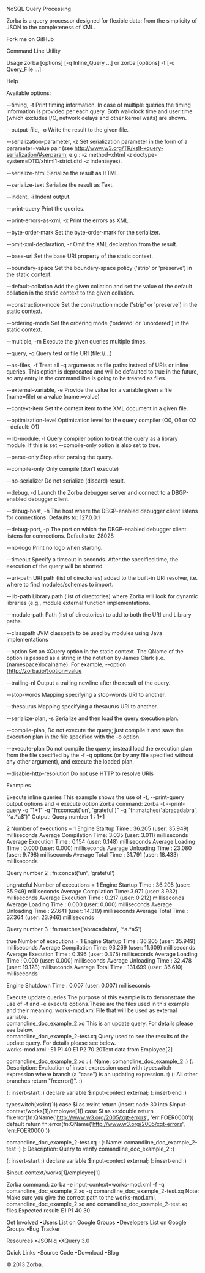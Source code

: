 NoSQL Query Processing

Zorba is a query processor designed for flexible data:
 from the simplicity of JSON to the completeness of XML.

 
  Fork me on GitHub 

Command Line Utility


Usage
zorba [options] [-q Inline_Query ...] or 
 zorba [options] -f [-q Query_File ...]

Help

Available options:

--timing, -t
Print timing information. In case of multiple queries the timing information is provided per each query. Both wallclock time and user time (which excludes I/O, network delays and other kernel waits) are shown.

--output-file, -o
Write the result to the given file.

--serialization-parameter, -z
Set serialization parameter in the form of a parameter=value pair (see http://www.w3.org/TR/xslt-xquery-serialization/#serparam, e.g.: -z method=xhtml -z doctype-system=DTD/xhtml1-strict.dtd -z indent=yes).

--serialize-html
Serialize the result as HTML.

--serialize-text
Serialize the result as Text.

--indent, -i
Indent output.

--print-query
Print the queries.

--print-errors-as-xml, -x
Print the errors as XML.

--byte-order-mark
Set the byte-order-mark for the serializer.

--omit-xml-declaration, -r
Omit the XML declaration from the result.

--base-uri
Set the base URI property of the static context.

--boundary-space
Set the boundary-space policy ('strip' or 'preserve') in the static context.

--default-collation
Add the given collation and set the value of the default collation in the static context to the given collation.

--construction-mode
Set the construction mode ('strip' or 'preserve') in the static context.

--ordering-mode
Set the ordering mode ('ordered' or 'unordered') in the static context.

--multiple, -m
Execute the given queries multiple times.

--query, -q
Query test or file URI (file://...)

--as-files, -f
Treat all -q arguments as file paths instead of URIs or inline queries. This option is deprecated and will be defaulted to true in the future, so any entry in the command line is going to be treated as files.

--external-variable, -e
Provide the value for a variable given a file (name=file) or a value (name:=value)

--context-item
Set the context item to the XML document in a given file.

--optimization-level
Optimization level for the query compiler (O0, O1 or O2 - default: O1)

--lib-module, -l
Query compiler option to treat the query as a library module. If this is set --compile-only option is also set to true.

--parse-only
Stop after parsing the query.

--compile-only
Only compile (don't execute)

--no-serializer
Do not serialize (discard) result.

--debug, -d
Launch the Zorba debugger server and connect to a DBGP-enabled debugger client.

--debug-host, -h
The host where the DBGP-enabled debugger client listens for connections. Defaults to: 127.0.0.1

--debug-port, -p
The port on which the DBGP-enabled debugger client listens for connections. Defaults to: 28028

--no-logo
Print no logo when starting.

--timeout
Specify a timeout in seconds. After the specified time, the execution of the query will be aborted.

--uri-path
URI path (list of directories) added to the built-in URI resolver, i.e. where to find modules/schemas to import.

--lib-path
Library path (list of directories) where Zorba will look for dynamic libraries (e.g., module external function implementations.

--module-path
Path (list of directories) to add to both the URI and Library paths.

--classpath
JVM classpath to be used by modules using Java implementations

--option
Set an XQuery option in the static context. The QName of the option is passed as a string in the notation by James Clark (i.e. {namespace}localname). For example, --option {http://zorba.io/}option=value

--trailing-nl
Output a trailing newline after the result of the query.

--stop-words
Mapping specifying a stop-words URI to another.

--thesaurus
Mapping specifying a thesaurus URI to another.

--serialize-plan, -s
Serialize and then load the query execution plan.

--compile-plan,
Do not execute the query; just compile it and save the execution plan in the file specified with the -o option.

--execute-plan
Do not compile the query; instead load the execution plan from the file specified by the -f -q options (or by any file specified without any other argument), and execute the loaded plan.

--disable-http-resolution
Do not use HTTP to resolve URIs


Examples


Execute inline queries
This example shows the use of -t, --print-query output options and -i execute option.Zorba command: 
zorba -t --print-query -q "1+1" -q "fn:concat('un', 'grateful')" -q "fn:matches('abracadabra', '^a.*a$')"
Output: 
Query number 1 :
1+1
<?xml version="1.0" encoding="UTF-8"?>
2
Number of executions = 1
Engine Startup Time     : 36.205 (user: 35.949) milliseconds
Average Compilation Time: 3.035 (user: 3.011) milliseconds
Average Execution Time  : 0.154 (user: 0.148) milliseconds
Average Loading Time    : 0.000 (user: 0.000) milliseconds
Average Unloading Time  : 23.080 (user: 9.798) milliseconds
Average Total Time      : 31.791 (user: 18.433) milliseconds

Query number 2 :
fn:concat('un', 'grateful')
<?xml version="1.0" encoding="UTF-8"?>
ungrateful
Number of executions = 1
Engine Startup Time     : 36.205 (user: 35.949) milliseconds
Average Compilation Time: 3.971 (user: 3.932) milliseconds
Average Execution Time  : 0.217 (user: 0.212) milliseconds
Average Loading Time    : 0.000 (user: 0.000) milliseconds
Average Unloading Time  : 27.641 (user: 14.319) milliseconds
Average Total Time      : 37.364 (user: 23.946) milliseconds

Query number 3 :
fn:matches('abracadabra', '^a.*a$')
<?xml version="1.0" encoding="UTF-8"?>
true
Number of executions = 1
Engine Startup Time     : 36.205 (user: 35.949) milliseconds
Average Compilation Time: 93.269 (user: 11.609) milliseconds
Average Execution Time  : 0.396 (user: 0.375) milliseconds
Average Loading Time    : 0.000 (user: 0.000) milliseconds
Average Unloading Time  : 32.478 (user: 19.128) milliseconds
Average Total Time      : 131.699 (user: 36.610) milliseconds

Engine Shutdown Time     : 0.007 (user: 0.007) milliseconds


Execute update queries
The purpose of this example is to demonstrate the use of -f and -e execute options.These are the files used in this example and their meaning: 
works-mod.xml  File that will be used as external variable.  
comandline_doc_example_2.xq  This is an update query. For details please see below.  
comandline_doc_example_2-test.xq  Query used to see the results of the update query. For details please see below.  
works-mod.xml : <?xml version="1.0"?>
 <works>
  <employee name="Jane Doe 1" gender="female">
   <empnum>E1</empnum>
   <pnum>P1</pnum>
   <hours>40</hours>
  </employee>
  <employee name = "John Doe 2" gender="male">
   <empnum>E1</empnum>
   <pnum>P2</pnum>
   <hours>70</hours>
   <hours>20</hours>Text data from Employee[2]
  </employee>
 </works>

comandline_doc_example_2.xq : (: Name: comandline_doc_example_2 :)
(: Description: Evaluation of insert expression used with typeswitch expression where branch (a "case") is an updating expression. :)
(: All other branches return "fn:error()". :)

(: insert-start :)
declare variable $input-context external;
(: insert-end :)

typeswitch(xs:int(1))
 case $i as xs:int
    return (insert node <hours>30</hours> into $input-context/works[1]/employee[1])
 case $i as xs:double
    return fn:error(fn:QName('http://www.w3.org/2005/xqt-errors', 'err:FOER0000'))
 default
    return fn:error(fn:QName('http://www.w3.org/2005/xqt-errors', 'err:FOER0000'))

comandline_doc_example_2-test.xq : (: Name: comandline_doc_example_2-test :)
(: Description: Query to verify comandline_doc_example_2 :)

(: insert-start :)
declare variable $input-context external;
(: insert-end :)

$input-context/works[1]/employee[1]

Zorba command: 
zorba -e input-context=works-mod.xml -f -q comandline_doc_example_2.xq -q comandline_doc_example_2-test.xq
Note: Make sure you give the correct path to the works-mod.xml, comandline_doc_example_2.xq and comandline_doc_example_2-test.xq files.Expected result: <employee name="Jane Doe 1" gender="female">
   <empnum>E1</empnum>
   <pnum>P1</pnum>
   <hours>40</hours>
  <hours>30</hours></employee>




       




Get Involved
•Users List on Google Groups
•Developers List on Google Groups
•Bug Tracker


Resources
•JSONiq
•XQuery 3.0


Quick Links
•Source Code
•Download
•Blog

© 2013 Zorba.  
   
